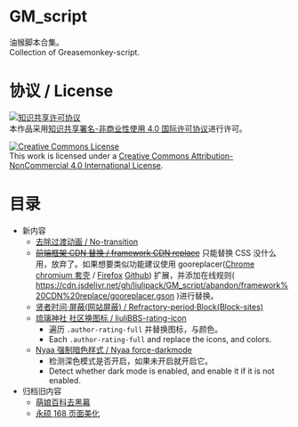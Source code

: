 # GM_script
油猴脚本合集。  
Collection of Greasemonkey-script.

# 协议 / License
[![知识共享许可协议](https://i.creativecommons.org/l/by-nc/4.0/88x31.png)](https://creativecommons.org/licenses/by-nc/4.0/deed.zh)  
本作品采用[知识共享署名-非商业性使用 4.0 国际许可协议](https://creativecommons.org/licenses/by-nc/4.0/deed.zh)进行许可。

[![Creative Commons License](https://i.creativecommons.org/l/by-nc/4.0/88x31.png)](https://creativecommons.org/licenses/by-nc/4.0/deed.en)  
This work is licensed under a [Creative Commons Attribution-NonCommercial 4.0 International License](https://creativecommons.org/licenses/by-nc/4.0/deed.en).

# 目录
- 新内容
	- [去除过渡动画 / No-transition](https://cdn.jsdelivr.net/gh/liulipack/GM_script/No-transition/No-transition-latest.user.js)
	- ~~[前端框架 CDN 替换 / framework CDN replace](https://cdn.jsdelivr.net/gh/liulipack/GM_script/abandon/framework%20CDN%20replace/framework%20CDN%20replace-latest.user.js)~~ 只能替换 CSS 没什么用，放弃了。如果想要类似功能建议使用 gooreplacer([Chrome](https://chrome.google.com/webstore/detail/gooreplacer/jnlkjeecojckkigmchmfoigphmgkgbip?hl=zh-CN) [chromium 套壳](https://microsoftedge.microsoft.com/addons/detail/gooreplacer/cidbonnpjopamnhfjdgfcmjmlmehjnej?hl=zh-CN) / [Firefox](https://addons.mozilla.org/zh-CN/firefox/addon/gooreplacer) [Github](https://github.com/jiacai2050/gooreplacer)) 扩展，并添加在线规则( https://cdn.jsdelivr.net/gh/liulipack/GM_script/abandon/framework%20CDN%20replace/gooreplacer.gson )进行替换。
	- [贤者时间·屏蔽(网站屏蔽) / Refractory-period·Block(Block-sites)](https://cdn.jsdelivr.net/gh/liulipack/GM_script/Block-sites/Block-sites-latest.user.js)
	- [琉璃神社 社区换图标 / liuliBBS-rating-icon](https://cdn.jsdelivr.net/gh/liulipack/GM_script/liuliBBS-rating-icon/liuliBBS-rating-icon-01.user.js)
		- 遍历 `.author-rating-full` 并替换图标，与颜色。
		- Each `.author-rating-full` and replace the icons, and colors.
	- [Nyaa 强制暗色样式 / Nyaa force-darkmode](https://github.com/liulipack/GM_script/tree/master/Nyaa%20orce-darkmode/Nyaa%20force-darkmode-01.user.js)
		- 检测深色模式是否开启，如果未开启就开启它。
		- Detect whether dark mode is enabled, and enable it if it is not enabled.
- 归档旧内容
	- [萌娘百科去黑幕](https://cdn.jsdelivr.net/gh/liulipack/GM_script/archive/moegirl-Remove-shady/萌百-去黑幕-0.4.user.js)
	- [永硕 168 页面美化](https://cdn.jsdelivr.net/gh/liulipack/GM_script/archive/prettify-ys168/永硕%20168%20页面美化-0.4.user.js)
